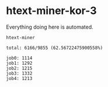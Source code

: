 # htext-miner-kor-3

Everything doing here is automated.

```
htext-miner

total: 6166/9855 (62.56722475900558%)

job0: 1114
job1: 1292
job2: 1215
job3: 1332
job4: 1213
```